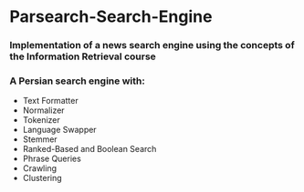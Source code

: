 # Parsearch-Search-Engine
### Implementation of a news search engine using the concepts of the Information Retrieval course


### A Persian search engine with:

* Text Formatter
* Normalizer
* Tokenizer
* Language Swapper
* Stemmer
* Ranked-Based and Boolean Search
* Phrase Queries
* Crawling
* Clustering
